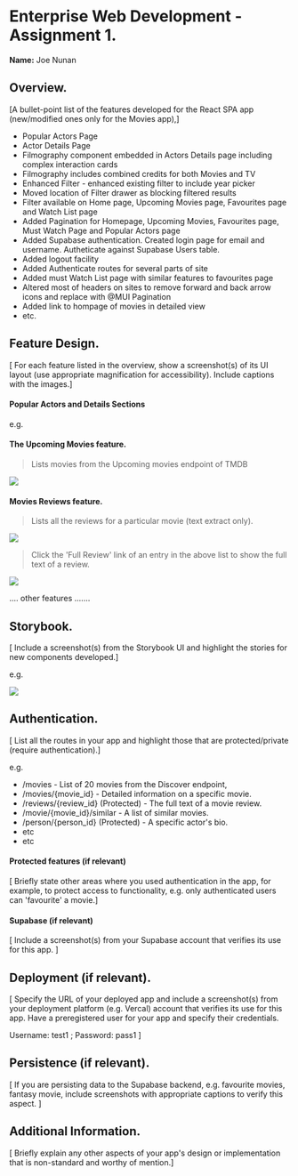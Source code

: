 # Enterprise Web Development - Assignment 1.

__Name:__ Joe Nunan

## Overview.

[A bullet-point list of the features developed for the React SPA app (new/modified ones only for the Movies app),]

+ Popular Actors Page
+ Actor Details Page
+ Filmography component embedded in Actors Details page including complex interaction cards
+ Filmography includes combined credits for both Movies and TV
+ Enhanced Filter - enhanced existing filter to include year picker 
+ Moved location of Filter drawer as blocking filtered results
+ Filter available on Home page, Upcoming Movies page, Favourites page and Watch List page
+ Added Pagination for Homepage, Upcoming Movies, Favourites page, Must Watch Page and Popular Actors page
+ Added Supabase authentication. Created login page for email and username. Autheticate against Supabase Users table.
+ Added logout facility
+ Added Authenticate routes for several parts of site
+ Added must Watch List page with similar features to favourites page
+ Altered most of headers on sites to remove forward and back arrow icons and replace with @MUI Pagination
+ Added link to hompage of movies in detailed view
+ etc.

## Feature Design.

[ For each feature listed in the overview, show a screenshot(s) of its UI layout (use appropriate magnification for accessibility). Include captions with the images.]

#### Popular Actors and Details Sections



e.g. 

#### The Upcoming Movies feature.

> Lists movies from the Upcoming movies endpoint of TMDB

![][image1]

#### Movies Reviews feature.

> Lists all the reviews for a particular movie (text extract only).

![][image2]

> Click the 'Full Review' link of an entry in the above list to show the full text of a review. 

![][image3]

.... other features .......

## Storybook.

[ Include a screenshot(s) from the Storybook UI and highlight the stories for new components developed.]

e.g.

![][image5]

## Authentication.

[ List all the routes in your app and highlight those that are protected/private (require authentication).]

e.g.

+ /movies - List of 20  movies from the Discover endpoint,
+ /movies/{movie_id} - Detailed information on a specific movie.
+ /reviews/{review_id} (Protected) - The full text of a movie review.
+ /movie/{movie_id}/similar - A list of similar movies. 
+ /person/{person_id} (Protected) - A specific actor's bio.
+ etc
+ etc

#### Protected features (if relevant)

[ Briefly state other areas where you used authentication in the app, for example, to protect access to functionality, e.g. only authenticated users can 'favourite' a movie.]

#### Supabase (if relevant)

[ Include a screenshot(s) from your Supabase account that verifies its use for this app. ]

## Deployment (if relevant).

[ Specify the URL of your deployed app and include a screenshot(s) from your deployment platform (e.g. Vercal) account that verifies its use for this app. Have a preregistered user for your app and specify their credentials.

Username: test1 ; Password: pass1
]

## Persistence (if relevant).

[ If you are persisting data to the Supabase backend, e.g. favourite movies, fantasy movie, include screenshots with appropriate captions to verify this aspect. ]

## Additional Information.

[ Briefly explain any other aspects of your app's design or implementation that is non-standard and worthy of mention.]

[image1]: ./images/image1.png
[image2]: ./images/image2.png
[image3]: ./images/image3.png
[image4]: ./images/image4.png
[image5]: ./images/image5.png